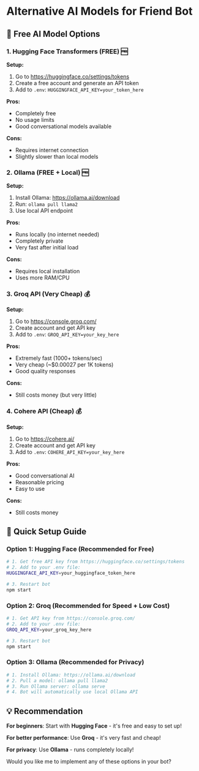 # Alternative AI Models for Friend Bot

## 🤖 Free AI Model Options

### 1. **Hugging Face Transformers (FREE)** 🆓
**Setup:**
1. Go to https://huggingface.co/settings/tokens
2. Create a free account and generate an API token
3. Add to `.env`: `HUGGINGFACE_API_KEY=your_token_here`

**Pros:**
- Completely free
- No usage limits
- Good conversational models available

**Cons:**
- Requires internet connection
- Slightly slower than local models

### 2. **Ollama (FREE + Local)** 🆓
**Setup:**
1. Install Ollama: https://ollama.ai/download
2. Run: `ollama pull llama2`
3. Use local API endpoint

**Pros:**
- Runs locally (no internet needed)
- Completely private
- Very fast after initial load

**Cons:**
- Requires local installation
- Uses more RAM/CPU

### 3. **Groq API (Very Cheap)** 💰
**Setup:**
1. Go to https://console.groq.com/
2. Create account and get API key
3. Add to `.env`: `GROQ_API_KEY=your_key_here`

**Pros:**
- Extremely fast (1000+ tokens/sec)
- Very cheap (~$0.00027 per 1K tokens)
- Good quality responses

**Cons:**
- Still costs money (but very little)

### 4. **Cohere API (Cheap)** 💰
**Setup:**
1. Go to https://cohere.ai/
2. Create account and get API key
3. Add to `.env`: `COHERE_API_KEY=your_key_here`

**Pros:**
- Good conversational AI
- Reasonable pricing
- Easy to use

**Cons:**
- Still costs money

## 🚀 Quick Setup Guide

### Option 1: Hugging Face (Recommended for Free)
```bash
# 1. Get free API key from https://huggingface.co/settings/tokens
# 2. Add to your .env file:
HUGGINGFACE_API_KEY=your_huggingface_token_here

# 3. Restart bot
npm start
```

### Option 2: Groq (Recommended for Speed + Low Cost)
```bash
# 1. Get API key from https://console.groq.com/
# 2. Add to your .env file:
GROQ_API_KEY=your_groq_key_here

# 3. Restart bot
npm start
```

### Option 3: Ollama (Recommended for Privacy)
```bash
# 1. Install Ollama: https://ollama.ai/download
# 2. Pull a model: ollama pull llama2
# 3. Run Ollama server: ollama serve
# 4. Bot will automatically use local Ollama API
```

## 💡 Recommendation

**For beginners**: Start with **Hugging Face** - it's free and easy to set up!

**For better performance**: Use **Groq** - it's very fast and cheap!

**For privacy**: Use **Ollama** - runs completely locally!

Would you like me to implement any of these options in your bot?
